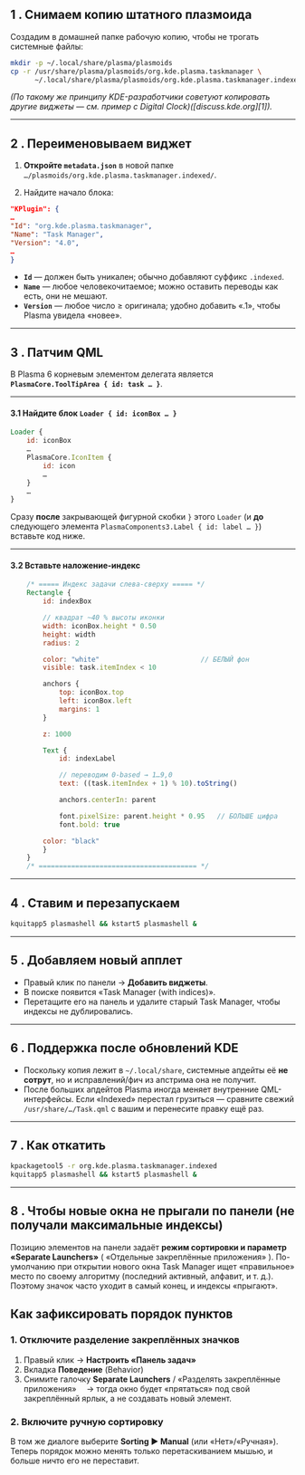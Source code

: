 ## 1 . Снимаем копию штатного плазмоида

Создадим в домашней папке рабочую копию, чтобы не трогать системные файлы:

```bash
mkdir -p ~/.local/share/plasma/plasmoids
cp -r /usr/share/plasma/plasmoids/org.kde.plasma.taskmanager \
      ~/.local/share/plasma/plasmoids/org.kde.plasma.taskmanager.indexed
```

*(По такому же принципу KDE-разработчики советуют копировать другие виджеты — см. пример с Digital
Clock)([discuss.kde.org][1]).*

---

## 2 . Переименовываем виджет

1. **Откройте `metadata.json`** в новой папке `…/plasmoids/org.kde.plasma.taskmanager.indexed/`.

2. Найдите начало блока:

```json
"KPlugin": {
…
"Id": "org.kde.plasma.taskmanager",
"Name": "Task Manager",
"Version": "4.0",
…
}
```

* **`Id`** — должен быть уникален; обычно добавляют суффикс `.indexed`.
* **`Name`** — любое человекочитаемое; можно оставить переводы как есть, они не мешают.
* **`Version`** — любое число ≥ оригинала; удобно добавить «.1», чтобы Plasma увидела «новее».

---

## 3 . Патчим QML

В Plasma 6 корневым элементом делегата является **`PlasmaCore.ToolTipArea { id: task … }`**.

---

#### 3.1  Найдите блок `Loader { id: iconBox … }`

```qml
Loader {
    id: iconBox
    …
    PlasmaCore.IconItem {
        id: icon
        …
    }
    …
}
```

Сразу **после** закрывающей фигурной скобки `}` этого `Loader` (и **до** следующего элемента
`PlasmaComponents3.Label { id: label … }`) вставьте код ниже.

---

#### 3.2  Вставьте наложение-индекс

```qml
    /* ===== Индекс задачи слева-сверху ===== */
    Rectangle {
        id: indexBox

        // квадрат ~40 % высоты иконки
        width: iconBox.height * 0.50
        height: width
        radius: 2

        color: "white"                         // БЕЛЫЙ фон
        visible: task.itemIndex < 10

        anchors {
            top: iconBox.top
            left: iconBox.left
            margins: 1
        }

        z: 1000

        Text {
            id: indexLabel

            // переводим 0-based → 1…9,0
            text: ((task.itemIndex + 1) % 10).toString()

            anchors.centerIn: parent

            font.pixelSize: parent.height * 0.95   // БОЛЬШЕ цифра
            font.bold: true

	    color: "black"
        }
    }
    /* ======================================= */
```

---

## 4 . Ставим и перезапускаем

```bash
kquitapp5 plasmashell && kstart5 plasmashell &
```

---

## 5 . Добавляем новый апплет

* Правый клик по панели → **Добавить виджеты**.
* В поиске появится «Task Manager (with indices)».
* Перетащите его на панель и удалите старый Task Manager, чтобы индексы не дублировались.

---

## 6 . Поддержка после обновлений KDE

* Поскольку копия лежит в `~/.local/share`, системные апдейты её **не сотрут**, но и исправлений/фич из апстрима она не
  получит.
* После больших апдейтов Plasma иногда меняет внутренние QML-интерфейсы. Если «Indexed» перестал грузиться — сравните
  свежий `/usr/share/…/Task.qml` с вашим и перенесите правку ещё раз.

---

## 7 . Как откатить

```bash
kpackagetool5 -r org.kde.plasma.taskmanager.indexed
kquitapp5 plasmashell && kstart5 plasmashell &
```

---


## 8 . Чтобы новые окна не прыгали по панели (не получали максимальные индексы)
Позицию элементов на панели задаёт **режим сортировки и параметр «Separate Launchers»** ( «Отдельные закреплённые приложения» ).
По-умолчанию при открытии нового окна Task Manager ищет «правильное» место по своему алгоритму (последний активный, алфавит, и т. д.). Поэтому значок часто уходит в самый конец, и индексы «прыгают».

## Как зафиксировать порядок пунктов

### 1. Отключите разделение закреплённых значков

1. Правый клик → **Настроить «Панель задач»**
2. Вкладка **Поведение** (Behavior)
3. Снимите галочку **Separate Launchers** / «Разделять закреплённые приложения»
    → тогда окно будет «прятаться» под свой закреплённый ярлык, а не создавать новый элемент.

### 2. Включите ручную сортировку

В том же диалоге выберите **Sorting ▶ Manual** (или «Нет»/«Ручная»).
Теперь порядок можно менять только перетаскиванием мышью, и больше ничто его не переставит.
